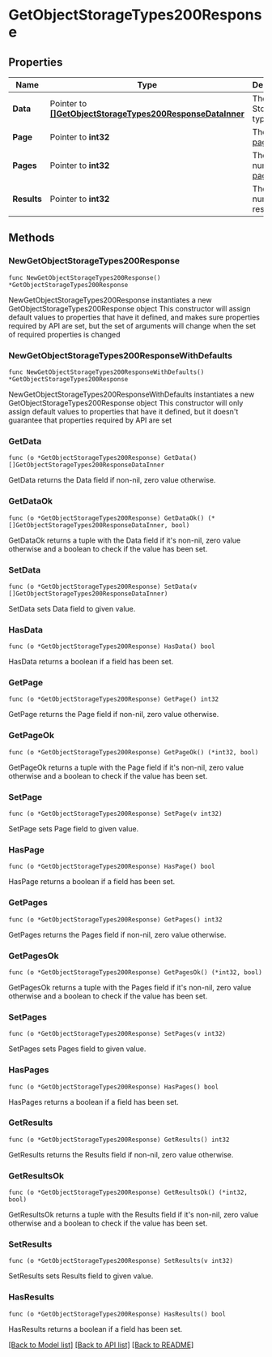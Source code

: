 # GetObjectStorageTypes200Response

## Properties

Name | Type | Description | Notes
------------ | ------------- | ------------- | -------------
**Data** | Pointer to [**[]GetObjectStorageTypes200ResponseDataInner**](GetObjectStorageTypes200ResponseDataInner.md) | The Object Storage types. | [optional] 
**Page** | Pointer to **int32** | The current [page](https://techdocs.akamai.com/linode-api/reference/pagination). | [optional] [readonly] 
**Pages** | Pointer to **int32** | The total number of [pages](https://techdocs.akamai.com/linode-api/reference/pagination). | [optional] [readonly] 
**Results** | Pointer to **int32** | The total number of results. | [optional] [readonly] 

## Methods

### NewGetObjectStorageTypes200Response

`func NewGetObjectStorageTypes200Response() *GetObjectStorageTypes200Response`

NewGetObjectStorageTypes200Response instantiates a new GetObjectStorageTypes200Response object
This constructor will assign default values to properties that have it defined,
and makes sure properties required by API are set, but the set of arguments
will change when the set of required properties is changed

### NewGetObjectStorageTypes200ResponseWithDefaults

`func NewGetObjectStorageTypes200ResponseWithDefaults() *GetObjectStorageTypes200Response`

NewGetObjectStorageTypes200ResponseWithDefaults instantiates a new GetObjectStorageTypes200Response object
This constructor will only assign default values to properties that have it defined,
but it doesn't guarantee that properties required by API are set

### GetData

`func (o *GetObjectStorageTypes200Response) GetData() []GetObjectStorageTypes200ResponseDataInner`

GetData returns the Data field if non-nil, zero value otherwise.

### GetDataOk

`func (o *GetObjectStorageTypes200Response) GetDataOk() (*[]GetObjectStorageTypes200ResponseDataInner, bool)`

GetDataOk returns a tuple with the Data field if it's non-nil, zero value otherwise
and a boolean to check if the value has been set.

### SetData

`func (o *GetObjectStorageTypes200Response) SetData(v []GetObjectStorageTypes200ResponseDataInner)`

SetData sets Data field to given value.

### HasData

`func (o *GetObjectStorageTypes200Response) HasData() bool`

HasData returns a boolean if a field has been set.

### GetPage

`func (o *GetObjectStorageTypes200Response) GetPage() int32`

GetPage returns the Page field if non-nil, zero value otherwise.

### GetPageOk

`func (o *GetObjectStorageTypes200Response) GetPageOk() (*int32, bool)`

GetPageOk returns a tuple with the Page field if it's non-nil, zero value otherwise
and a boolean to check if the value has been set.

### SetPage

`func (o *GetObjectStorageTypes200Response) SetPage(v int32)`

SetPage sets Page field to given value.

### HasPage

`func (o *GetObjectStorageTypes200Response) HasPage() bool`

HasPage returns a boolean if a field has been set.

### GetPages

`func (o *GetObjectStorageTypes200Response) GetPages() int32`

GetPages returns the Pages field if non-nil, zero value otherwise.

### GetPagesOk

`func (o *GetObjectStorageTypes200Response) GetPagesOk() (*int32, bool)`

GetPagesOk returns a tuple with the Pages field if it's non-nil, zero value otherwise
and a boolean to check if the value has been set.

### SetPages

`func (o *GetObjectStorageTypes200Response) SetPages(v int32)`

SetPages sets Pages field to given value.

### HasPages

`func (o *GetObjectStorageTypes200Response) HasPages() bool`

HasPages returns a boolean if a field has been set.

### GetResults

`func (o *GetObjectStorageTypes200Response) GetResults() int32`

GetResults returns the Results field if non-nil, zero value otherwise.

### GetResultsOk

`func (o *GetObjectStorageTypes200Response) GetResultsOk() (*int32, bool)`

GetResultsOk returns a tuple with the Results field if it's non-nil, zero value otherwise
and a boolean to check if the value has been set.

### SetResults

`func (o *GetObjectStorageTypes200Response) SetResults(v int32)`

SetResults sets Results field to given value.

### HasResults

`func (o *GetObjectStorageTypes200Response) HasResults() bool`

HasResults returns a boolean if a field has been set.


[[Back to Model list]](../README.md#documentation-for-models) [[Back to API list]](../README.md#documentation-for-api-endpoints) [[Back to README]](../README.md)


